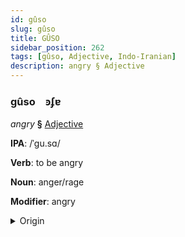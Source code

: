 ```yaml
---
id: gûso
slug: gûso
title: GÛSO
sidebar_position: 262
tags: [gûso, Adjective, Indo-Iranian]
description: angry § Adjective
---
```


### gûso&emsp;<span kind="abugida">ꜿʄɐ</span>

*angry* **§** [Adjective](../../tags/Adjective)

**IPA**: /ˈgu.sɑ/

**Verb**: to be angry

**Noun**: anger/rage

**Modifier**: angry

<details>
    <summary>Origin</summary>
    Hindi ग़ुस्सा ġussā [ɡʊs̪.s̪äː]<br/>
    <em>Indo-Iranian Language Family</em>
</details>